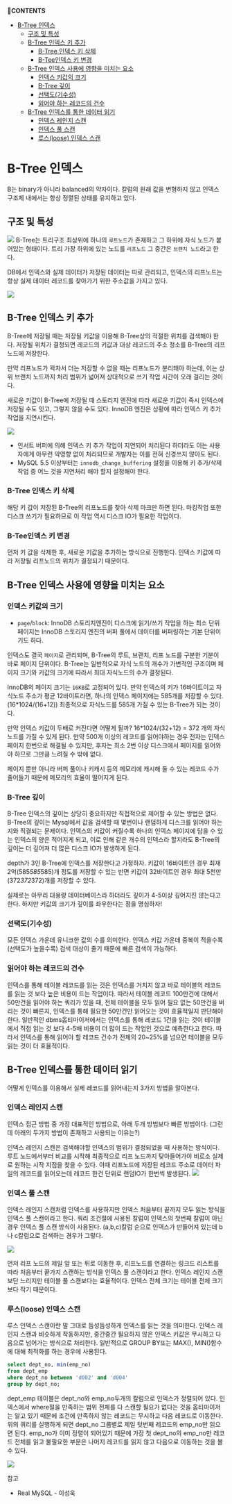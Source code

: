 **💌CONTENTS**

- [B-Tree 인덱스](#b-tree-인덱스)
  - [구조 및 특성](#구조-및-특성)
  - [B-Tree 인덱스 키 추가](#b-tree-인덱스-키-추가)
    - [B-Tree 인덱스 키 삭제](#b-tree-인덱스-키-삭제)
    - [B-Tee인덱스 키 변경](#b-tee인덱스-키-변경)
  - [B-Tree 인덱스 사용에 영향을 미치는 요소](#b-tree-인덱스-사용에-영향을-미치는-요소)
    - [인덱스 키값의 크기](#인덱스-키값의-크기)
    - [B-Tree 깊이](#b-tree-깊이)
    - [선택도(기수성)](#선택도기수성)
    - [읽어야 하는 레코드의 건수](#읽어야-하는-레코드의-건수)
  - [B-Tree 인덱스를 통한 데이터 읽기](#b-tree-인덱스를-통한-데이터-읽기)
    - [인덱스 레인지 스캔](#인덱스-레인지-스캔)
    - [인덱스 풀 스캔](#인덱스-풀-스캔)
    - [루스(loose) 인덱스 스캔](#루스loose-인덱스-스캔)

# B-Tree 인덱스

B는 binary가 아니라 balanced의 약자이다.
칼럼의 원래 값을 변형하지 않고 인덱스 구조체 내에서는 항상 정렬된 상태를 유지하고 있다.

## 구조 및 특성

![](b-tree.jpeg)
B-Tree는 트리구조 최상위에 하나의 `루트노드`가 존재하고 그 하위에 자식 노드가 붙어있는 형태이다.
트리 가장 하위에 있는 노드를 `리프노드` 그 중간은 `브랜치 노드`라고 한다.

DB에서 인덱스와 실제 데이터가 저장된 데이터는 따로 관리되고, 인덱스의 리프노드는 항상 실제 데이터 레코드를 찾아가기 위한 주소값을 가지고 있다.

![](b-tree2.jpeg)

## B-Tree 인덱스 키 추가

B-Tree에 저장될 때는 저장될 키값을 이용해 B-Tree상의 적절한 위치를 검색해야 한다. 저장될 위치가 결정되면 레코드의 키값과 대상 레코드의 주소 정소를 B-Tree의 리프노드에 저장한다.

만약 리프노드가 꽉차서 더는 저장할 수 없을 때는 리프노드가 분리돼야 하는데, 이는 상위 브랜치 노드까지 처리 범위가 넓어져 상대적으로 쓰기 작업 시간이 오래 걸리는 것이다.

새로운 키값이 B-Tree에 저장될 때 스토리지 엔진에 따라 새로운 키값이 즉시 인덱스에 저장될 수도 잇고, 그렇지 않을 수도 있다. InnoDB 엔진은 상황에 따라 인덱스 키 추가 작업을 지연시킨다.

![](insert-buffer.jpeg)

- 인서트 버퍼에 의해 인덱스 키 추가 작업이 지연되어 처리된다 하더라도 이는 사용자에게 아무런 악영향 없이 처리되므로 개발자는 이를 전혀 신경쓰지 않아도 된다.
- MySQL 5.5 이상부터는 `innodb_change_buffering` 설정을 이용해 키 추가/삭제 작업 중 어느 것을 지연처리 해야 할지 설정해야 한다.

### B-Tree 인덱스 키 삭제

해당 키 값이 저장된 B-Tree의 리프노드를 찾아 삭제 마크만 하면 된다.
마킹작업 또한 디스크 쓰기가 필요하므로 이 작업 역시 디스크 IO가 필요한 작업이다.

### B-Tee인덱스 키 변경

먼저 키 값을 삭제한 후, 새로운 키값을 추가하는 방식으로 진행한다. 인덱스 키값에 따라 저장될 리프노드의 위치가 결정되기 때문이다.

## B-Tree 인덱스 사용에 영향을 미치는 요소

### 인덱스 키값의 크기

- `page`/`block`: InnoDB 스토리지엔진이 디스크에 읽기/쓰기 작업을 하는 최소 단위
  페이지는 InnoDB 스토리지 엔진의 버퍼 풀에서 데이터를 버퍼링하는 기본 단위이기도 하다.

인덱스도 결국 `페이지`로 관리되며, B-Tree의 루트, 브랜치, 리프 노드를 구분한 기분이 바로 페이지 단위이다.
B-Tree는 일반적으로 자식 노드의 개수가 가변적인 구조이며 페이지 크기와 키값의 크기에 따라서 최대 자식노드의 수가 결정된다.

InnoDB의 페이지 크기는 `16KB`로 고정되어 있다. 만약 인덱스의 키가 16바이트이고 자식노드 주소가 평균 12바이트라면, 하나의 인덱스 페이지에는 585개를 저장할 수 있다. (16\*1024/(16+12)) 최종적으로 자식노드를 585개 가질 수 있는 B-Tree가 되는 것이다.

만약 인덱스 키값이 두배로 커진다면 어떻게 될까? 16\*1024/(32+12) = 372 개의 자식노드를 가질 수 있게 된다. 만약 500개 이상의 레코드를 읽어야하는 경우 전자는 인덱스 페이지 한번으로 해결될 수 있지만, 후자는 최소 2번 이상 디스크에서 페이지를 읽어와야 하므로 그만큼 느려질 수 밖에 없다.

페이지 뿐만 아니라 버퍼 풀이나 키캐시 등의 메모리에 캐시해 둘 수 있는 레코드 수가 줄어들기 때문에 메모리의 효율이 떨어지게 된다.

### B-Tree 깊이

B-Tree 인덱스의 깊이는 상당히 중요하지만 직접적으로 제어할 수 있는 방법은 없다.
B-Tree의 깊이는 Mysql에서 값을 검색할 때 몇번이나 랜덤하게 디스크를 읽어야 하는지와 직결되는 문제이다. 인덱스의 키값이 커질수록 하나의 인덱스 페이지에 담을 수 있는 인덱스의 양은 적어지게 되고, 이로 인해 같은 개수의 인덱스라 할지라도 B-Tree의 깊이는 더 깊어져 더 많은 디스크 IO가 발생하게 된다.

depth가 3인 B-Tree에 인덱스를 저장한다고 가정하자.
키값이 16바이트인 경우 최재 2억(585*585*585)개 정도를 저장할 수 있는 반면
키값이 32바이트인 경우 최대 5천만(372*372*372)개를 저장할 수 있다.

실제로는 아무리 대용량 데이터베이스라 하더라도 깊이가 4-5이상 깊어지진 않는다고 한다. 하지만 키값의 크기가 깊이를 좌우한다는 점을 명심하자!

### 선택도(기수성)

모든 인덱스 가운데 유니크한 값의 수를 의미한다.
인덱스 키값 가운데 중복이 적을수록 (선택도가 높을수록) 검색 대상이 줄기 때문에 빠른 검색이 가능하다.

### 읽어야 하는 레코드의 건수

인덱스를 통해 테이블 레코드를 읽는 것은 인덱스를 거치지 않고 바로 테이블의 레코드를 읽는 것 보다 높은 비용이 드는 작업이다.
따라서 테이블 레코드 100만건에 대해서 50만건을 읽어야 하는 쿼리가 있을 때, 전체 테이블을 모두 읽어 필요 없는 50만건을 버리는 것이 빠른지, 인덱스를 통해 필요한 50만건만 읽어오는 것이 효율적일지 판단해야 한다.
일반적인 dbms옵티마이저에서는 인덱스를 통해 레코드 1건을 읽는 것이 테이블에서 직접 읽는 것 보다 4-5배 비용이 더 많이 드는 작업인 것으로 예측한다고 한다. 따라서 인덱스를 통해 읽어야 할 레코드 건수가 전체의 20~25%를 넘으면 테이블을 모두 읽는 것이 더 효율적이다.

## B-Tree 인덱스를 통한 데이터 읽기

어떻게 인덱스를 이용해서 실제 레코드를 읽어내는지 3가지 방법을 알아본다.

### 인덱스 레인지 스캔

인덱스 접근 방법 중 가장 대표적인 방법으로, 아래 두개 방법보다 빠른 방법이다. (그런데 아래의 두가지 방법이 존재하고 사용되는 이유는?)

인덱스 레인지 스캔은 검색해야할 인덱스의 범위가 결정되었을 때 사용하는 방식이다. 루트 노드에서부터 비교를 시작해 최종적으로 리프 노드까지 탖아들어가야 비로소 실제로 원하는 시작 지점을 찾을 수 있다.
이때 리프노드에 저장된 레코드 주소로 데이터 파일의 레코드를 읽어오는데 레코드 한건 단위로 랜덤IO가 한번씩 발생된다.
![](index_range_scan.jpg)

### 인덱스 풀 스캔

인덱스 레인지 스캔처럼 인덱스를 사용하지만 인덱스 처음부터 끝까지 모두 읽는 방식을 인덱스 풀 스캔이라고 한다. 쿼리 조건절에 사용된 칼럼이 인덱스의 첫번째 칼럼이 아닌 경우 인덱스 풀 스캔 방식이 사용된다. (a,b,c)칼럼 순으로 인덱스가 만들어져 있는데 b나 c칼럼으로 검색하는 경우가 그렇다.

![](index_full_scan.jpg)

먼저 리프 노드의 제일 앞 또는 뒤로 이동한 후, 리프노드를 연결하는 링크드 리스트를 따라 처음부터 끝가지 스캔하는 방식을 인덱스 풀 스캔이라고 한다.
인덱스 레인지 스캔보단 느리지만 테이블 풀 스캔보다는 효율적이다. 인덱스 전체 크기는 테이블 전체 크기보다 작기 때문이다.

### 루스(loose) 인덱스 스캔

루스 인덱스 스캔이란 말 그대로 듬성듬성하게 인덱스를 읽는 것을 의미한다. 인덱스 레인지 스캔과 비슷하게 작동하지만, 중간중간 필요하지 않은 인덱스 키값은 무시하고 다음으로 넘어가는 방식으로 처리한다. 일반적으로 GROUP BY또는 MAX(), MIN()함수에 대해 최적화를 하는 경우에 사용된다.

```sql
select dept_no, min(emp_no)
from dept_emp
where dept_no between 'd002' and 'd004'
group by dept_no;
```

dept_emp 테이블은 dept_no와 emp_no두개의 칼럼으로 인덱스가 정렬되어 있다.
인덱스에서 where절을 만족하는 범위 전체를 다 스캔할 필요가 없다는 것을 옵티마이저는 알고 있기 때문에 조건에 만족하지 않는 레코드는 무시하고 다음 레코드로 이동한다. 위의 쿼리를 실행하게 되면 dept_no 그룹별로 제일 텃번째 레코드의 emp_no만 읽으면 된다. emp_no가 이미 정렬이 되어있기 때문에 가장 첫 dept_no의 emp_no만 레코드 전체를 읽고 불필요한 부분은 나머지 레코드를 읽지 않고 다음으로 이동하는 것을 볼 수 있다.

![](index_loose_scan.jpg)

참고

- Real MySQL - 이성욱
